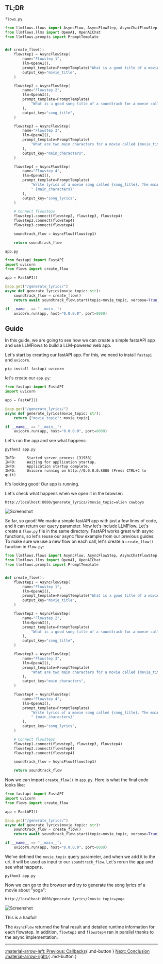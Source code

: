 ## TL;DR

`flows.py`
```python
from llmflows.flows import AsyncFlow, AsyncFlowStep, AsyncChatFlowStep
from llmflows.llms import OpenAI, OpenAIChat
from llmflows.prompts import PromptTemplate


def create_flow():
    flowstep1 = AsyncFlowStep(
        name="Flowstep 1",
        llm=OpenAI(),
        prompt_template=PromptTemplate("What is a good title of a movie about {topic}?"),
        output_key="movie_title",
    )

    flowstep2 = AsyncFlowStep(
        name="Flowstep 2",
        llm=OpenAI(),
        prompt_template=PromptTemplate(
            "What is a good song title of a soundtrack for a movie called {movie_title}?"
        ),
        output_key="song_title",
    )

    flowstep3 = AsyncFlowStep(
        name="Flowstep 3",
        llm=OpenAI(),
        prompt_template=PromptTemplate(
            "What are two main characters for a movie called {movie_title}?"
        ),
        output_key="main_characters",
    )

    flowstep4 = AsyncFlowStep(
        name="Flowstep 4",
        llm=OpenAI(),
        prompt_template=PromptTemplate(
            "Write lyrics of a movie song called {song_title}. The main characters are"
            " {main_characters}"
        ),
        output_key="song_lyrics",
    )

    # Connect flowsteps
    flowstep1.connect(flowstep2, flowstep3, flowstep4)
    flowstep2.connect(flowstep4)
    flowstep3.connect(flowstep4)

    soundtrack_flow = AsyncFlow(flowstep1)

    return soundtrack_flow
```

`app.py`

```python
from fastapi import FastAPI
import uvicorn
from flows import create_flow

app = FastAPI()

@app.get("/generate_lyrics/")
async def generate_lyrics(movie_topic: str):
    soundtrack_flow = create_flow()
    return await soundtrack_flow.start(topic=movie_topic, verbose=True)

if __name__ == "__main__":
    uvicorn.run(app, host="0.0.0.0", port=8000)

```

## Guide
In this guide, we are going to see how we can create a simple fastaAPI app and use 
LLMFlows to build a LLM-powered web app.

Let's start by creating our fastAPI app. For this, we need to install `fastapi` and 
`uvicorn`.

```
pip install fastapi uvicorn
```

let's create our `app.py`:

```python
from fastapi import FastAPI
import uvicorn

app = FastAPI()

@app.get("/generate_lyrics/")
async def generate_lyrics(movie_topic: str):
    return {"movie_topic": movie_topic}

if __name__ == "__main__":
    uvicorn.run(app, host="0.0.0.0", port=8000)
```

Let's run the app and see what happens:

```commandline
python3 app.py
```

```commandline
INFO:     Started server process [31938]
INFO:     Waiting for application startup.
INFO:     Application startup complete.
INFO:     Uvicorn running on http://0.0.0.0:8000 (Press CTRL+C to quit)
```

It's looking good! Our app is running.

Let's check what happens when we open it in the browser:

```
http://localhost:8000/generate_lyrics/?movie_topic=alien cowboys
```

![Screenshot](assets/fastapi_guide_1.png)

So far, so good! We made a simple fastAPI app with just a few lines of code, and it can 
return our query parameter. 
Now let's include LLMFlow. Let's create a `flow.py` file in the same directory. FastAPI 
works great with async functions, so let's reuse our async flow example from our 
previous guides. To make sure we use a new flow on each call, let's create a 
`create_flow()` function in `flow.py`:



```python
from llmflows.flows import AsyncFlow, AsyncFlowStep, AsyncChatFlowStep
from llmflows.llms import OpenAI, OpenAIChat
from llmflows.prompts import PromptTemplate


def create_flow():
    flowstep1 = AsyncFlowStep(
        name="Flowstep 1",
        llm=OpenAI(),
        prompt_template=PromptTemplate("What is a good title of a movie about {topic}?"),
        output_key="movie_title",
    )

    flowstep2 = AsyncFlowStep(
        name="Flowstep 2",
        llm=OpenAI(),
        prompt_template=PromptTemplate(
            "What is a good song title of a soundtrack for a movie called {movie_title}?"
        ),
        output_key="song_title",
    )

    flowstep3 = AsyncFlowStep(
        name="Flowstep 3",
        llm=OpenAI(),
        prompt_template=PromptTemplate(
            "What are two main characters for a movie called {movie_title}?"
        ),
        output_key="main_characters",
    )

    flowstep4 = AsyncFlowStep(
        name="Flowstep 4",
        llm=OpenAI(),
        prompt_template=PromptTemplate(
            "Write lyrics of a movie song called {song_title}. The main characters are"
            " {main_characters}"
        ),
        output_key="song_lyrics",
    )

    # Connect flowsteps
    flowstep1.connect(flowstep2, flowstep3, flowstep4)
    flowstep2.connect(flowstep4)
    flowstep3.connect(flowstep4)

    soundtrack_flow = AsyncFlow(flowstep1)

    return soundtrack_flow
```

Now we can import `create_flow()` in `app.py`. Here is what the final code looks like:

```python
from fastapi import FastAPI
import uvicorn
from flows import create_flow

app = FastAPI()

@app.get("/generate_lyrics/")
async def generate_lyrics(movie_topic: str):
    soundtrack_flow = create_flow()
    return await soundtrack_flow.start(topic=movie_topic, verbose=True)

if __name__ == "__main__":
    uvicorn.run(app, host="0.0.0.0", port=8000)
```

We've defined the `movie_topic` query parameter, and when we add it to the url, it 
will be used as input to our `soundtrack_flow`. 
Let's rerun the app and see what happens. 

```commandline
python3 app.py
```
Now we can go to the browser and try to generate the song lyrics of a movie about 
"yoga":

```
http://localhost:8000/generate_lyrics/?movie_topic=yoga
```

![Screenshot](assets/fastapi_guide_2.png)

This is a hadful!

The `AsyncFlow` returned the final result and detailed runtime information for each 
flowstep. In addition, `flowtep3` and `flowstep4` ran in parallel thanks to the async 
implementation.

***
[:material-arrow-left: Previous: Callbacks](Callbacks.md){ .md-button }
[Next: Conclusion :material-arrow-right:](Conclusion.md){ .md-button }